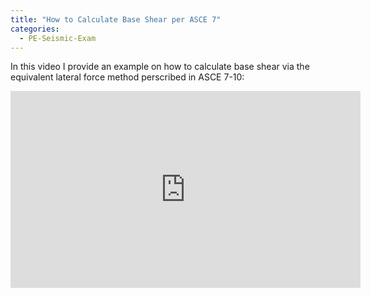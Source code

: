 ```yaml
---
title: "How to Calculate Base Shear per ASCE 7"
categories:
  - PE-Seismic-Exam
---
```



In this video I provide an example on how to calculate base shear via the equivalent lateral force method perscribed in ASCE 7-10:

<iframe width="560" height="315" src="https://www.youtube.com/embed/c_Yf-pWrO5o" frameborder="0" allow="accelerometer; autoplay; encrypted-media; gyroscope; picture-in-picture" allowfullscreen style="display: block;margin: auto;"></iframe>


